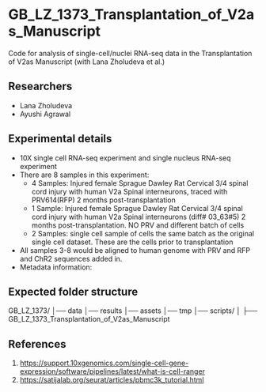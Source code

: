 # GB_LZ_1373_Transplantation_of_V2as_Manuscript
Code for analysis of single-cell/nuclei RNA-seq data in the Transplantation of V2as Manuscript (with Lana Zholudeva et al.) 

## Researchers
- Lana Zholudeva
- Ayushi Agrawal

## Experimental details
- 10X single cell RNA-seq experiment and single nucleus RNA-seq experiment
- There are 8 samples in this experiment:
    - 4 Samples: Injured female Sprague Dawley Rat Cervical 3/4 spinal cord injury with human V2a Spinal interneurons, traced with PRV614(RFP) 2 months post-transplantation
    - 1 Sample: Injured female Sprague Dawley Rat Cervical 3/4 spinal cord injury with human V2a Spinal interneurons (diff# 03_63#5) 2 months post-transplantation. NO PRV and different batch of cells
    - 2 Samples: single cell sample of cells the same batch as the original single cell dataset. These are the cells prior to transplantation
- All samples 3-8 would be aligned to human genome with PRV and RFP and ChR2 sequences added in. 
- Metadata information:

 
## Expected folder structure
GB_LZ_1373/
│── data
│── results
│── assets
│── tmp
│── scripts/
│   ├── GB_LZ_1373_Transplantation_of_V2as_Manuscript
 
## References
1. https://support.10xgenomics.com/single-cell-gene-expression/software/pipelines/latest/what-is-cell-ranger
2. https://satijalab.org/seurat/articles/pbmc3k_tutorial.html


</br>
